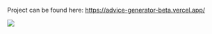 Project can be found here: https://advice-generator-beta.vercel.app/

<img src="https://bit.ly/42ARKud" />
